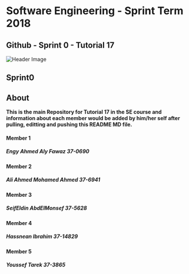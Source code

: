 
# **Software Engineering - Sprint Term 2018**
## Github - Sprint 0 - Tutorial 17
![Header Image](https://images.pexels.com/photos/18105/pexels-photo.jpg?w=1260&h=750&auto=compress&cs=tinysrgb)

## Sprint0

## About
   **This is the main Repository for Tutorial 17 in the SE course and information about each member would be added by him/her self after pulling, editting and pushing this README MD file.**

#### Member 1
##### Engy Ahmed Aly Fawaz 37-0690

#### Member 2
##### Ali Ahmed Mohamed Ahmed 37-6941

#### Member 3
##### SeifEldin AbdElMonsef 37-5628

#### Member 4
##### Hassnean Ibrahim  37-14829

#### Member 5
##### Youssef Tarek  37-3865
